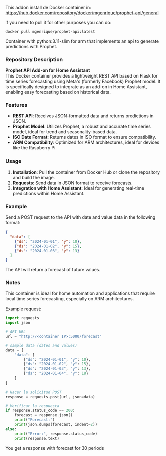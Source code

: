 This addon install de Docker container in:
https://hub.docker.com/repository/docker/mgenrique/prophet-api/general

if you need to pull it for other purposes you can do:
```bash
docker pull mgenrique/prophet-api:latest
````

Container with python:3.11-slim for arm that implements an api to generate predictions with Prophet. 

### Repository Description

**Prophet API Add-on for Home Assistant**  
This Docker container provides a lightweight REST API based on Flask for time series forecasting using Meta's (formerly Facebook) Prophet model. It is specifically designed to integrate as an add-on in Home Assistant, enabling easy forecasting based on historical data.

### Features

- **REST API**: Receives JSON-formatted data and returns predictions in JSON.
- **Prophet Model**: Utilizes Prophet, a robust and accurate time series model, ideal for trend and seasonality-based data.
- **ISO Date Format**: Returns dates in ISO format to ensure compatibility.
- **ARM Compatibility**: Optimized for ARM architectures, ideal for devices like the Raspberry Pi.

### Usage

1. **Installation**: Pull the container from Docker Hub or clone the repository and build the image.
2. **Requests**: Send data in JSON format to receive forecasts.
3. **Integration with Home Assistant**: Ideal for generating real-time predictions within Home Assistant.

### Example

Send a POST request to the API with date and value data in the following format:

```json
{
  "data": [
    {"ds": "2024-01-01", "y": 10},
    {"ds": "2024-01-02", "y": 15},
    {"ds": "2024-01-03", "y": 13}
  ]
}
```

The API will return a forecast of future values.

### Notes

This container is ideal for home automation and applications that require local time series forecasting, especially on ARM architectures.

Example request:
```python
import requests
import json

# API URL
url = "http://<container IP>:5000/forecast"

# sample data (dates and values)
data = {
    "data": [
        {"ds": "2024-01-01", "y": 10},
        {"ds": "2024-01-02", "y": 15},
        {"ds": "2024-01-03", "y": 13},
        {"ds": "2024-01-04", "y": 18}
    ]
}

# Hacer la solicitud POST
response = requests.post(url, json=data)

# Verificar la respuesta
if response.status_code == 200:
    forecast = response.json()
    print("Forecast:")
    print(json.dumps(forecast, indent=2))
else:
    print("Error:", response.status_code)
    print(response.text)
```

You get a response with forecast for 30 periods
